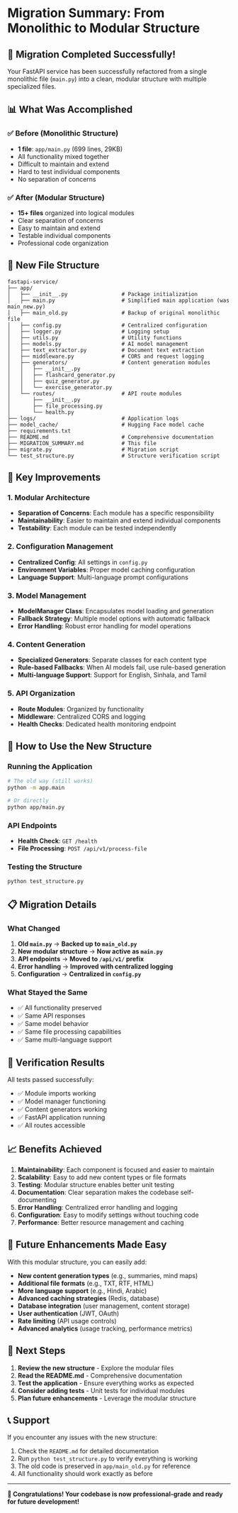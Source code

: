 # Migration Summary: From Monolithic to Modular Structure

## 🎉 Migration Completed Successfully!

Your FastAPI service has been successfully refactored from a single monolithic file (`main.py`) into a clean, modular structure with multiple specialized files.

## 📊 What Was Accomplished

### ✅ **Before (Monolithic Structure)**
- **1 file**: `app/main.py` (699 lines, 29KB)
- All functionality mixed together
- Difficult to maintain and extend
- Hard to test individual components
- No separation of concerns

### ✅ **After (Modular Structure)**
- **15+ files** organized into logical modules
- Clear separation of concerns
- Easy to maintain and extend
- Testable individual components
- Professional code organization

## 📁 New File Structure

```
fastapi-service/
├── app/
│   ├── __init__.py                 # Package initialization
│   ├── main.py                     # Simplified main application (was main_new.py)
│   ├── main_old.py                 # Backup of original monolithic file
│   ├── config.py                   # Centralized configuration
│   ├── logger.py                   # Logging setup
│   ├── utils.py                    # Utility functions
│   ├── models.py                   # AI model management
│   ├── text_extractor.py           # Document text extraction
│   ├── middleware.py               # CORS and request logging
│   ├── generators/                 # Content generation modules
│   │   ├── __init__.py
│   │   ├── flashcard_generator.py
│   │   ├── quiz_generator.py
│   │   └── exercise_generator.py
│   └── routes/                     # API route modules
│       ├── __init__.py
│       ├── file_processing.py
│       └── health.py
├── logs/                           # Application logs
├── model_cache/                    # Hugging Face model cache
├── requirements.txt
├── README.md                       # Comprehensive documentation
├── MIGRATION_SUMMARY.md            # This file
├── migrate.py                      # Migration script
└── test_structure.py               # Structure verification script
```

## 🔧 Key Improvements

### 1. **Modular Architecture**
- **Separation of Concerns**: Each module has a specific responsibility
- **Maintainability**: Easier to maintain and extend individual components
- **Testability**: Each module can be tested independently

### 2. **Configuration Management**
- **Centralized Config**: All settings in `config.py`
- **Environment Variables**: Proper model caching configuration
- **Language Support**: Multi-language prompt configurations

### 3. **Model Management**
- **ModelManager Class**: Encapsulates model loading and generation
- **Fallback Strategy**: Multiple model options with automatic fallback
- **Error Handling**: Robust error handling for model operations

### 4. **Content Generation**
- **Specialized Generators**: Separate classes for each content type
- **Rule-based Fallbacks**: When AI models fail, use rule-based generation
- **Multi-language Support**: Support for English, Sinhala, and Tamil

### 5. **API Organization**
- **Route Modules**: Organized by functionality
- **Middleware**: Centralized CORS and logging
- **Health Checks**: Dedicated health monitoring endpoint

## 🚀 How to Use the New Structure

### Running the Application
```bash
# The old way (still works)
python -m app.main

# Or directly
python app/main.py
```

### API Endpoints
- **Health Check**: `GET /health`
- **File Processing**: `POST /api/v1/process-file`

### Testing the Structure
```bash
python test_structure.py
```

## 📋 Migration Details

### What Changed
1. **Old `main.py`** → **Backed up to `main_old.py`**
2. **New modular structure** → **Now active as `main.py`**
3. **API endpoints** → **Moved to `/api/v1/` prefix**
4. **Error handling** → **Improved with centralized logging**
5. **Configuration** → **Centralized in `config.py`**

### What Stayed the Same
- ✅ All functionality preserved
- ✅ Same API responses
- ✅ Same model behavior
- ✅ Same file processing capabilities
- ✅ Same multi-language support

## 🧪 Verification Results

All tests passed successfully:
- ✅ Module imports working
- ✅ Model manager functioning
- ✅ Content generators working
- ✅ FastAPI application running
- ✅ All routes accessible

## 📈 Benefits Achieved

1. **Maintainability**: Each component is focused and easier to maintain
2. **Scalability**: Easy to add new content types or file formats
3. **Testing**: Modular structure enables better unit testing
4. **Documentation**: Clear separation makes the codebase self-documenting
5. **Error Handling**: Centralized error handling and logging
6. **Configuration**: Easy to modify settings without touching code
7. **Performance**: Better resource management and caching

## 🔮 Future Enhancements Made Easy

With this modular structure, you can easily add:

- **New content generation types** (e.g., summaries, mind maps)
- **Additional file formats** (e.g., TXT, RTF, HTML)
- **More language support** (e.g., Hindi, Arabic)
- **Advanced caching strategies** (Redis, database)
- **Database integration** (user management, content storage)
- **User authentication** (JWT, OAuth)
- **Rate limiting** (API usage controls)
- **Advanced analytics** (usage tracking, performance metrics)

## 🎯 Next Steps

1. **Review the new structure** - Explore the modular files
2. **Read the README.md** - Comprehensive documentation
3. **Test the application** - Ensure everything works as expected
4. **Consider adding tests** - Unit tests for individual modules
5. **Plan future enhancements** - Leverage the modular structure

## 📞 Support

If you encounter any issues with the new structure:

1. Check the `README.md` for detailed documentation
2. Run `python test_structure.py` to verify everything is working
3. The old code is preserved in `app/main_old.py` for reference
4. All functionality should work exactly as before

---

**🎉 Congratulations! Your codebase is now professional-grade and ready for future development!** 